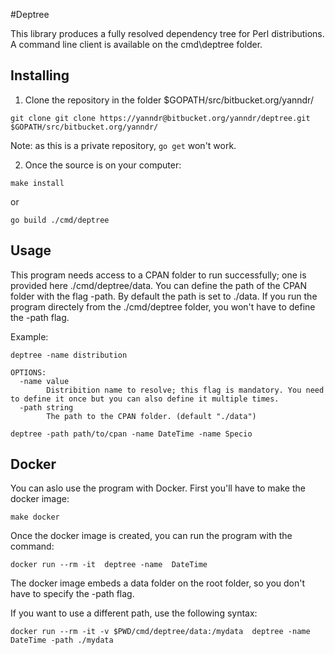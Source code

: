 #Deptree 

This library produces a fully resolved dependency tree for Perl distributions. 
A command line client is available on the cmd\deptree folder.

## Installing

1. Clone the repository in the folder $GOPATH/src/bitbucket.org/yanndr/

```
git clone git clone https://yanndr@bitbucket.org/yanndr/deptree.git $GOPATH/src/bitbucket.org/yanndr/
```
Note: as this is a private repository, ```go get``` won't work.


2. Once the source is on your computer:
```
make install
```
or 
```
go build ./cmd/deptree
```
## Usage

This program needs access to a CPAN folder to run successfully; one is provided here ./cmd/deptree/data. 
You can define the path of the CPAN folder with the flag -path. By default the path is set to ./data. If you run the program directely from the ./cmd/deptree folder, you won't have to define the -path flag.

Example:
```
deptree -name distribution

OPTIONS:
  -name value
        Distribition name to resolve; this flag is mandatory. You need to define it once but you can also define it multiple times.
  -path string
        The path to the CPAN folder. (default "./data")
```

```
deptree -path path/to/cpan -name DateTime -name Specio
```

## Docker
You can aslo use the program with Docker. 
First you'll have to make the docker image:
```
make docker
```

Once the docker image is created, you can run the program with the command:
```
docker run --rm -it  deptree -name  DateTime 
```
The docker image embeds a data folder on the root folder, so you don't have to specify the -path flag.

If you want to use a different path, use the following syntax:
```
docker run --rm -it -v $PWD/cmd/deptree/data:/mydata  deptree -name  DateTime -path ./mydata
```